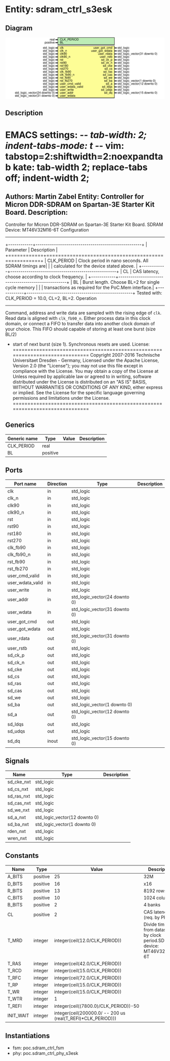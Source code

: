 # Entity: sdram_ctrl_s3esk
## Diagram
![Diagram](sdram_ctrl_s3esk.svg "Diagram")
## Description
EMACS settings: -*-  tab-width: 2; indent-tabs-mode: t -*-
vim: tabstop=2:shiftwidth=2:noexpandtab
kate: tab-width 2; replace-tabs off; indent-width 2;
=============================================================================
Authors:					Martin Zabel
Entity:					Controller for Micron DDR-SDRAM on Spartan-3E Starter Kit Board.
Description:
-------------------------------------
Controller for Micron DDR-SDRAM on Spartan-3E Starter Kit Board.
SDRAM Device: MT46V32M16-6T
Configuration
*************
+------------+----------------------------------------------------+
| Parameter  | Description                                        |
+============+====================================================+
| CLK_PERIOD | Clock period in nano seconds. All SDRAM timings are|
|            | calculated for the device stated above.            |
+------------+----------------------------------------------------+
| CL         | CAS latency, choose according to clock frequency.  |
+------------+----------------------------------------------------+
| BL         | Burst length. Choose BL=2 for single cycle memory  |
|            | transactions as required for the PoC.Mem interface.|
+------------+----------------------------------------------------+
Tested with: CLK_PERIOD = 10.0, CL=2, BL=2.
Operation
*********
Command, address and write data are sampled with the rising edge of ``clk``.
Read data is aligned with ``clk_fb90_n``. Either process data in this clock
domain, or connect a FIFO to transfer data into another clock domain of your
choice.  This FIFO should capable of storing at least one burst (size BL/2)
+ start of next burst (size 1).
Synchronous resets are used.
License:
=============================================================================
Copyright 2007-2016 Technische Universitaet Dresden - Germany,
Licensed under the Apache License, Version 2.0 (the "License");
you may not use this file except in compliance with the License.
You may obtain a copy of the License at
Unless required by applicable law or agreed to in writing, software
distributed under the License is distributed on an "AS IS" BASIS,
WITHOUT WARRANTIES OR CONDITIONS OF ANY KIND, either express or implied.
See the License for the specific language governing permissions and
limitations under the License.
=============================================================================
## Generics
| Generic name | Type     | Value | Description |
| ------------ | -------- | ----- | ----------- |
| CLK_PERIOD   | real     |       |             |
| BL           | positive |       |             |
## Ports
| Port name        | Direction | Type                          | Description |
| ---------------- | --------- | ----------------------------- | ----------- |
| clk              | in        | std_logic                     |             |
| clk_n            | in        | std_logic                     |             |
| clk90            | in        | std_logic                     |             |
| clk90_n          | in        | std_logic                     |             |
| rst              | in        | std_logic                     |             |
| rst90            | in        | std_logic                     |             |
| rst180           | in        | std_logic                     |             |
| rst270           | in        | std_logic                     |             |
| clk_fb90         | in        | std_logic                     |             |
| clk_fb90_n       | in        | std_logic                     |             |
| rst_fb90         | in        | std_logic                     |             |
| rst_fb270        | in        | std_logic                     |             |
| user_cmd_valid   | in        | std_logic                     |             |
| user_wdata_valid | in        | std_logic                     |             |
| user_write       | in        | std_logic                     |             |
| user_addr        | in        | std_logic_vector(24 downto 0) |             |
| user_wdata       | in        | std_logic_vector(31 downto 0) |             |
| user_got_cmd     | out       | std_logic                     |             |
| user_got_wdata   | out       | std_logic                     |             |
| user_rdata       | out       | std_logic_vector(31 downto 0) |             |
| user_rstb        | out       | std_logic                     |             |
| sd_ck_p          | out       | std_logic                     |             |
| sd_ck_n          | out       | std_logic                     |             |
| sd_cke           | out       | std_logic                     |             |
| sd_cs            | out       | std_logic                     |             |
| sd_ras           | out       | std_logic                     |             |
| sd_cas           | out       | std_logic                     |             |
| sd_we            | out       | std_logic                     |             |
| sd_ba            | out       | std_logic_vector(1 downto 0)  |             |
| sd_a             | out       | std_logic_vector(12 downto 0) |             |
| sd_ldqs          | out       | std_logic                     |             |
| sd_udqs          | out       | std_logic                     |             |
| sd_dq            | inout     | std_logic_vector(15 downto 0) |             |
## Signals
| Name       | Type                          | Description |
| ---------- | ----------------------------- | ----------- |
| sd_cke_nxt | std_logic                     |             |
| sd_cs_nxt  | std_logic                     |             |
| sd_ras_nxt | std_logic                     |             |
| sd_cas_nxt | std_logic                     |             |
| sd_we_nxt  | std_logic                     |             |
| sd_a_nxt   | std_logic_vector(12 downto 0) |             |
| sd_ba_nxt  | std_logic_vector(1 downto 0)  |             |
| rden_nxt   | std_logic                     |             |
| wren_nxt   | std_logic                     |             |
## Constants
| Name      | Type     | Value                                                                                                         | Description                                                               |
| --------- | -------- | ------------------------------------------------------------------------------------------------------------- | ------------------------------------------------------------------------- |
| A_BITS    | positive |  25                                                                                                           | 32M                                                                       |
| D_BITS    | positive |  16                                                                                                           | x16                                                                       |
| R_BITS    | positive |  13                                                                                                           | 8192 rows                                                                 |
| C_BITS    | positive |  10                                                                                                           | 1024 columns                                                              |
| B_BITS    | positive |  2                                                                                                            | 4 banks                                                                   |
| CL        | positive |  2                                                                                                            | CAS latency (req. by PHY)                                                 |
| T_MRD     | integer  |  integer(ceil(12.0/CLK_PERIOD))                                                                               | Divide timings from datasheet by clock period.SDRAM device: MT46V32M16-6T |
| T_RAS     | integer  |  integer(ceil(42.0/CLK_PERIOD))                                                                               |                                                                           |
| T_RCD     | integer  |  integer(ceil(15.0/CLK_PERIOD))                                                                               |                                                                           |
| T_RFC     | integer  |  integer(ceil(72.0/CLK_PERIOD))                                                                               |                                                                           |
| T_RP      | integer  |  integer(ceil(15.0/CLK_PERIOD))                                                                               |                                                                           |
| T_WR      | integer  |  integer(ceil(15.0/CLK_PERIOD))                                                                               |                                                                           |
| T_WTR     | integer  |  1                                                                                                            |                                                                           |
| T_REFI    | integer  |  integer(ceil((7800.0)/CLK_PERIOD))-50                                                                        |                                                                           |
| INIT_WAIT | integer  |  integer(ceil(200000.0/  -- 200 us                                                (real(T_REFI)*CLK_PERIOD))) |                                                                           |
## Instantiations
- fsm: poc.sdram_ctrl_fsm
- phy: poc.sdram_ctrl_phy_s3esk
